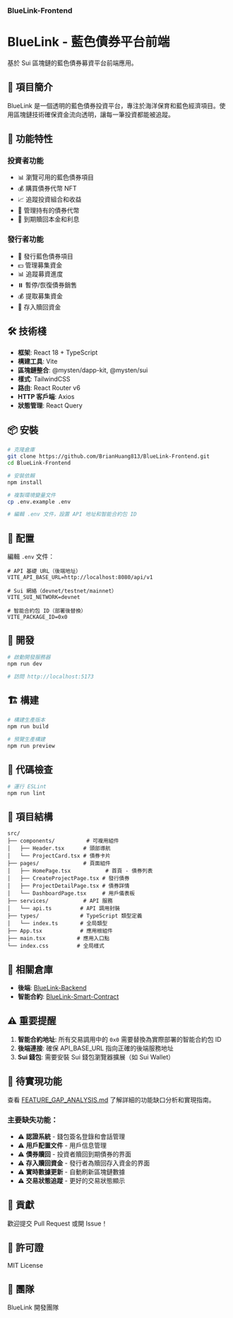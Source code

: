 ### BlueLink-Frontend

# BlueLink - 藍色債券平台前端

基於 Sui 區塊鏈的藍色債券募資平台前端應用。

## 🌊 項目簡介

BlueLink 是一個透明的藍色債券投資平台，專注於海洋保育和藍色經濟項目。使用區塊鏈技術確保資金流向透明，讓每一筆投資都能被追蹤。

## 🚀 功能特性

### 投資者功能
- 📊 瀏覽可用的藍色債券項目
- 💰 購買債券代幣 NFT
- 📈 追蹤投資組合和收益
- 🎫 管理持有的債券代幣
- 💸 到期贖回本金和利息

### 發行者功能
- 🏦 發行藍色債券項目
- 💵 管理募集資金
- 📊 追蹤募資進度
- ⏸️ 暫停/恢復債券銷售
- 💰 提取募集資金
- 🔄 存入贖回資金

## 🛠️ 技術棧

- **框架**: React 18 + TypeScript
- **構建工具**: Vite
- **區塊鏈整合**: @mysten/dapp-kit, @mysten/sui
- **樣式**: TailwindCSS
- **路由**: React Router v6
- **HTTP 客戶端**: Axios
- **狀態管理**: React Query

## 📦 安裝

```bash
# 克隆倉庫
git clone https://github.com/BrianHuang813/BlueLink-Frontend.git
cd BlueLink-Frontend

# 安裝依賴
npm install

# 複製環境變量文件
cp .env.example .env

# 編輯 .env 文件，設置 API 地址和智能合約包 ID
```

## 🔧 配置

編輯 `.env` 文件：

```env
# API 基礎 URL（後端地址）
VITE_API_BASE_URL=http://localhost:8080/api/v1

# Sui 網絡（devnet/testnet/mainnet）
VITE_SUI_NETWORK=devnet

# 智能合約包 ID（部署後替換）
VITE_PACKAGE_ID=0x0
```

## 🚀 開發

```bash
# 啟動開發服務器
npm run dev

# 訪問 http://localhost:5173
```

## 🏗️ 構建

```bash
# 構建生產版本
npm run build

# 預覽生產構建
npm run preview
```

## 📝 代碼檢查

```bash
# 運行 ESLint
npm run lint
```

## 📁 項目結構

```
src/
├── components/          # 可複用組件
│   ├── Header.tsx      # 頭部導航
│   └── ProjectCard.tsx # 債券卡片
├── pages/              # 頁面組件
│   ├── HomePage.tsx           # 首頁 - 債券列表
│   ├── CreateProjectPage.tsx # 發行債券
│   ├── ProjectDetailPage.tsx # 債券詳情
│   └── DashboardPage.tsx     # 用戶儀表板
├── services/           # API 服務
│   └── api.ts         # API 調用封裝
├── types/             # TypeScript 類型定義
│   └── index.ts       # 全局類型
├── App.tsx            # 應用根組件
├── main.tsx          # 應用入口點
└── index.css         # 全局樣式
```

## 🔗 相關倉庫

- **後端**: [BlueLink-Backend](https://github.com/BrianHuang813/BlueLink-Backend)
- **智能合約**: [BlueLink-Smart-Contract](https://github.com/BrianHuang813/BlueLink-Smart-Contract)

## ⚠️ 重要提醒

1. **智能合約地址**: 所有交易調用中的 `0x0` 需要替換為實際部署的智能合約包 ID
2. **後端連接**: 確保 API_BASE_URL 指向正確的後端服務地址
3. **Sui 錢包**: 需要安裝 Sui 錢包瀏覽器擴展（如 Sui Wallet）

## 🚧 待實現功能

查看 [FEATURE_GAP_ANALYSIS.md](./FEATURE_GAP_ANALYSIS.md) 了解詳細的功能缺口分析和實現指南。

### 主要缺失功能：
- ⚠️ **認證系統** - 錢包簽名登錄和會話管理
- ⚠️ **用戶配置文件** - 用戶信息管理
- ⚠️ **債券贖回** - 投資者贖回到期債券的界面
- ⚠️ **存入贖回資金** - 發行者為贖回存入資金的界面
- ⚠️ **實時數據更新** - 自動刷新區塊鏈數據
- ⚠️ **交易狀態追蹤** - 更好的交易狀態顯示

## 🤝 貢獻

歡迎提交 Pull Request 或開 Issue！

## 📄 許可證

MIT License

## 👥 團隊

BlueLink 開發團隊
